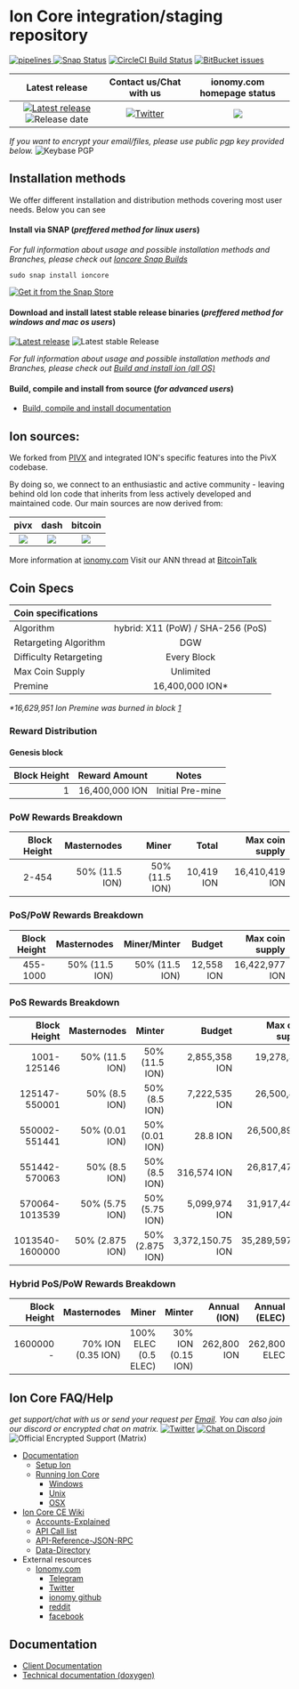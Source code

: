 Ion Core integration/staging repository
=======================================
[ ![pipelines](https://img.shields.io/bitbucket/pipelines/ioncoin/ion/master "pipelines") ](https://bitbucket.org/ioncoin/ion/addon/pipelines/home/ "pipelines") [![Snap Status](https://build.snapcraft.io/badge/ioncoincore/ion.svg)](https://build.snapcraft.io/user/ioncoincore/ion) [![CircleCI Build Status](https://img.shields.io/circleci/build/bitbucket/ioncoin/ion/master?style=plastic&token=88c8747ed5aaec6a61964b24b8bce84906fd6867)](https://circleci.com/bb/ioncoin/ion)
[![BitBucket issues](https://img.shields.io/bitbucket/issues/ioncoin/ion.svg?style=social)](https://bitbucket.org/ioncoin/ion/issues?status=new&status=open)

**Latest release** | **Contact us/Chat with us** | **ionomy.com homepage status** |
 :-: | :-: | :-: |
[![Latest release](https://img.shields.io/github/release/ioncoincore/ion.svg)](https://bitbucket.org/ioncoin/ion/releases/latest) ![Release date](https://img.shields.io/github/release-date/ioncoincore/ion.svg) | [![Twitter](https://img.shields.io/twitter/url/https/bitbucket.org/ioncoin/ion.svg?style=social)](https://twitter.com/intent/tweet?text=Wow:&url=https%3A%2F%2Fgithub.com%2Fioncoincore%2Fion)  | [![](https://img.shields.io/website/https/ionomy.com.svg?down_color=darkred&down_message=ionomy.com%20is%20offline&style=for-the-badge&up_color=green&up_message=ionomy.com%20is%20online)](https://ionomy.com)

_If you want to encrypt your email/files, please use public pgp key provided below._
![Keybase PGP](https://img.shields.io/keybase/pgp/ioncoincore.svg?style=flat)

## Installation methods

  We offer different installation and distribution methods covering most user needs.
  Below you can see

#### Install via SNAP (_preffered method for linux users_)

_For full information about usage and possible installation methods and Branches, please check out [Ioncore Snap Builds](snap/README.md#ioncore-snap-builds)_

    sudo snap install ioncore

[![Get it from the Snap Store](https://snapcraft.io/static/images/badges/en/snap-store-black.svg)](https://snapcraft.io/ioncore)

#### Download and install latest stable release binaries (_preffered method for windows and mac os users_)

[![Latest release](https://img.shields.io/github/release/ioncoincore/ion.svg)](https://bitbucket.org/ioncoin/ion/releases/latest) ![Latest stable Release](https://img.shields.io/github/downloads/ioncoincore/ion/latest/total.svg?style=social)

_For full information about usage and possible installation methods and Branches, please check out [Build and install ion (all OS)](../../tree/master/doc)_

#### Build, compile and install from source (_for advanced users_)

- [Build, compile and install documentation](../../tree/master/doc#building)


## Ion sources:

We forked from [PIVX](https://github.com/PIVX-Project/PIVX) and integrated ION's specific features into the PivX codebase.

By doing so, we connect to an enthusiastic and active community - leaving behind old Ion code that inherits from less actively developed and maintained code. Our main sources are now derived from:

pivx | dash | bitcoin
:-: | :--: | :-: |
[![](https://github.com/PIVX-Project/PIVX/raw/master/share/pixmaps/pivx64.png)](https://github.com/PIVX-Project/PIVX) | [![](https://github.com/dashpay/dash/raw/master/share/pixmaps/dash32.png)](https://github.com/dashpay/dash) | [![](https://github.com/bitcoin/bitcoin/raw/master/share/pixmaps/bitcoin32.png)](https://github.com/bitcoin/bitcoin)

More information at [ionomy.com](https://www.ionomy.com) Visit our ANN thread at [BitcoinTalk](https://bitcointalk.org/index.php?topic=1443633.7200)

## Coin Specs

Coin specifications ||
:------------ | :---:
Algorithm | hybrid: X11 (PoW) / SHA-256 (PoS) |
Retargeting Algorithm | DGW |
Difficulty Retargeting | Every Block
Max Coin Supply | Unlimited
Premine | 16,400,000 ION*

_*16,629,951 Ion Premine was burned in block [1](https://chainz.cryptoid.info/ion/block.dws?000000ed2f68cd6c7935831cc1d473da7c6decdb87e8b5dba0afff0b00002690.htm)_

### Reward Distribution

#### Genesis block

| Block Height | Reward Amount | Notes |
 ------------: | ------------: | :---: |
1 | 16,400,000 ION | Initial Pre-mine |

### PoW Rewards Breakdown

Block Height | Masternodes | Miner | Total | Max coin supply |
 ----------: | ----------: | ----: | ----: | ----: |
2-454 | 50% (11.5 ION) | 50% (11.5 ION) | 10,419 ION | 16,410,419 ION |

### PoS/PoW Rewards Breakdown

Block Height | Masternodes | Miner/Minter | Budget | Max coin supply |
 ----------: | ----------: | ----: | -----: | ----: |
455-1000 | 50% (11.5 ION) | 50% (11.5 ION)| 12,558 ION | 16,422,977 ION |

### PoS Rewards Breakdown

Block Height | Masternodes | Minter | Budget | Max coin supply |
 ----------: | ----------: | ----: | -----: | ----: |
1001-125146 | 50% (11.5 ION) | 50% (11.5 ION) | 2,855,358 ION | 19,278,335 ION |
125147-550001 | 50% (8.5 ION) | 50% (8.5 ION) | 7,222,535 ION | 26,500,870 ION |
550002-551441 | 50% (0.01 ION) | 50% (0.01 ION) | 28.8 ION | 26,500,898.8 ION |
551442-570063 | 50% (8.5 ION) | 50% (8.5 ION) | 316,574 ION | 26,817,472.8 ION |
570064-1013539 | 50% (5.75 ION) | 50% (5.75 ION) | 5,099,974 ION | 31,917,446.8 ION |
1013540-1600000 | 50% (2.875 ION) | 50% (2.875 ION) | 3,372,150.75 ION | 35,289,597.55 ION |

### Hybrid PoS/PoW Rewards Breakdown

Block Height | Masternodes | Miner | Minter | Annual (ION) | Annual (ELEC) |
 ----------: | ----------: | ----: | -----: | ----: | ----: |
1600000 - | 70% ION (0.35 ION) | 100% ELEC (0.5 ELEC)| 30% ION (0.15 ION)| 262,800 ION | 262,800 ELEC |

## Ion Core FAQ/Help
_get support/chat with us or send your request per [Email](mail:support@ionomy.com). You can also join our discord or encrypted chat on matrix._
[![Twitter](https://img.shields.io/twitter/url/https/bitbucket.org/ioncoin/ion.svg?style=social)](https://twitter.com/intent/tweet?text=Wow:&url=https%3A%2F%2Fgithub.com%2Fioncoincore%2Fion) [![Chat on Discord](https://img.shields.io/discord/308323056592486420.svg?logo=discord)](https://discord.gg/vuZn7gC) ![Official Encrypted Support (Matrix)](https://img.shields.io/matrix/ionsupportgeneral:matrix.provenstack.com.svg?server_fqdn=matrix.provenstack.com)

- [Documentation](../../tree/master/doc)
  - [Setup Ion](../../tree/master/doc#setup)
  - [Running Ion Core](../../tree/master/doc#running)
    - [Windows](https://bitbucket.org/ioncoin/ion/tree/master/doc#windows)
    - [Unix](https://bitbucket.org/ioncoin/ion/tree/master/doc#unix)
    - [OSX](https://bitbucket.org/ioncoin/ion/tree/master/doc#osx)
- [Ion Core CE Wiki](../../wiki)
  - [Accounts-Explained](../../wiki/Accounts-Explained)
  - [API Call list](../../wiki/API-Calls-List)
  - [API-Reference-JSON-RPC](../../wiki/API-Reference-JSON-RPC)
  - [Data-Directory](../../wiki/Data-Directory)
- External resources
  - [Ionomy.com](https://ionomy.com)
    - [Telegram](https://t.me/ionomy)
    - [Twitter](https://twitter.com/ionomics)
    - [ionomy github](https://github.com/ionomy)
    - [reddit](https://www.reddit.com/r/ionomy/)
    - [facebook](https://facebook.com/ionomy)

## Documentation

- [Client Documentation](../../tree/master/doc)
- [Technical documentation (doxygen)](techdocu.ioncore.xyz)
